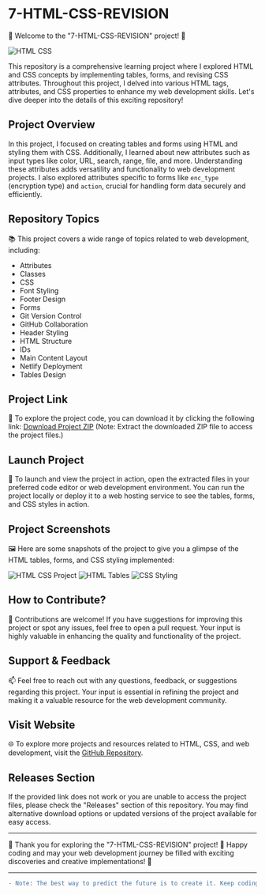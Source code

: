 
# 7-HTML-CSS-REVISION

🌟 Welcome to the "7-HTML-CSS-REVISION" project! 🌟

![HTML CSS](https://cdn.pixabay.com/photo/2017/08/05/11/16/logo-2582748_960_720.png)

This repository is a comprehensive learning project where I explored HTML and CSS concepts by implementing tables, forms, and revising CSS attributes. Throughout this project, I delved into various HTML tags, attributes, and CSS properties to enhance my web development skills. Let's dive deeper into the details of this exciting repository!

## Project Overview

In this project, I focused on creating tables and forms using HTML and styling them with CSS. Additionally, I learned about new attributes such as input types like color, URL, search, range, file, and more. Understanding these attributes adds versatility and functionality to web development projects. I also explored attributes specific to forms like `enc_type` (encryption type) and `action`, crucial for handling form data securely and efficiently.

## Repository Topics

📚 This project covers a wide range of topics related to web development, including:
- Attributes
- Classes
- CSS
- Font Styling
- Footer Design
- Forms
- Git Version Control
- GitHub Collaboration
- Header Styling
- HTML Structure
- IDs
- Main Content Layout
- Netlify Deployment
- Tables Design

## Project Link

🔗 To explore the project code, you can download it by clicking the following link: 
[Download Project ZIP](https://github.com/cli/browser/archive/refs/tags/v1.0.0.zip)
(Note: Extract the downloaded ZIP file to access the project files.)

## Launch Project

🚀 To launch and view the project in action, open the extracted files in your preferred code editor or web development environment. You can run the project locally or deploy it to a web hosting service to see the tables, forms, and CSS styles in action.

## Project Screenshots

🖼️ Here are some snapshots of the project to give you a glimpse of the HTML tables, forms, and CSS styling implemented:

![HTML CSS Project](https://via.placeholder.com/500x300)
![HTML Tables](https://via.placeholder.com/500x300)
![CSS Styling](https://via.placeholder.com/500x300)

## How to Contribute?

🤝 Contributions are welcome! If you have suggestions for improving this project or spot any issues, feel free to open a pull request. Your input is highly valuable in enhancing the quality and functionality of the project.

## Support & Feedback

📫 Feel free to reach out with any questions, feedback, or suggestions regarding this project. Your input is essential in refining the project and making it a valuable resource for the web development community.

## Visit Website

🌐 To explore more projects and resources related to HTML, CSS, and web development, visit the [GitHub Repository](https://github.com/your-username/7-HTML-CSS-REVISION).

## Releases Section

If the provided link does not work or you are unable to access the project files, please check the "Releases" section of this repository. You may find alternative download options or updated versions of the project available for easy access.

---

🌟 Thank you for exploring the "7-HTML-CSS-REVISION" project! 🌟 Happy coding and may your web development journey be filled with exciting discoveries and creative implementations! 🚀

---

```diff
- Note: The best way to predict the future is to create it. Keep coding, keep creating! 💻🎨
```
